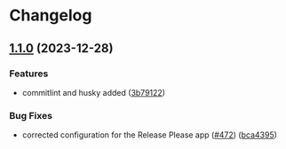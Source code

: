# Changelog

## [1.1.0](https://github.com/MarkNygaard/TheMotleyMonkey/compare/themotleymonkey-v1.0.0...themotleymonkey-v1.1.0) (2023-12-28)


### Features

* commitlint and husky added ([3b79122](https://github.com/MarkNygaard/TheMotleyMonkey/commit/3b791225836a636c0c905379ed6d9a8dd5ecceea))


### Bug Fixes

* corrected configuration for the Release Please app ([#472](https://github.com/MarkNygaard/TheMotleyMonkey/issues/472)) ([bca4395](https://github.com/MarkNygaard/TheMotleyMonkey/commit/bca4395c7eb857026b3ef3c6807691f29162b292))
